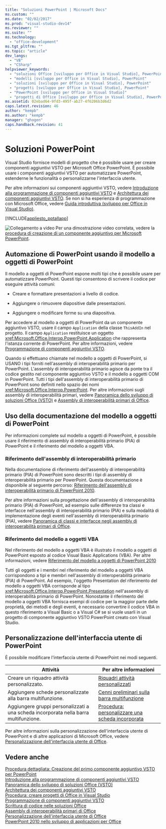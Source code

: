 ```yaml
---
title: "Soluzioni PowerPoint | Microsoft Docs"
ms.custom: ""
ms.date: "02/02/2017"
ms.prod: "visual-studio-dev14"
ms.reviewer: ""
ms.suite: ""
ms.technology: 
  - "office-development"
ms.tgt_pltfrm: ""
ms.topic: "article"
dev_langs: 
  - "VB"
  - "CSharp"
helpviewer_keywords: 
  - "soluzioni Office [sviluppo per Office in Visual Studio], PowerPoint"
  - "modelli [sviluppo per Office in Visual Studio], PowerPoint"
  - "soluzioni [sviluppo per Office in Visual Studio], PowerPoint"
  - "progetti [sviluppo per Office in Visual Studio], PowerPoint"
  - "PowerPoint [sviluppo per Office in Visual Studio]"
  - "progetti di Office [sviluppo per Office in Visual Studio], PowerPoint"
ms.assetid: 02ebad64-9fd3-495f-ab27-4f6206b3d6d2
caps.latest.revision: 46
author: "kempb"
ms.author: "kempb"
manager: "ghogen"
caps.handback.revision: 41
---
```

# Soluzioni PowerPoint
  Visual Studio fornisce modelli di progetto che è possibile usare per creare componenti aggiuntivi VSTO per Microsoft Office PowerPoint. È possibile usare i componenti aggiuntivi VSTO per automatizzare PowerPoint, estenderne le funzionalità o personalizzarne l'interfaccia utente.  
  
 Per altre informazioni sui componenti aggiuntivi VSTO, vedere [Introduzione alla programmazione di componenti aggiuntivi VSTO](../vsto/getting-started-programming-vsto-add-ins.md) e [Architettura dei componenti aggiuntivi VSTO](../vsto/architecture-of-vsto-add-ins.md). Se non si ha esperienza di programmazione con Microsoft Office, vedere [Guida introduttiva &#40;sviluppo per Office in Visual Studio&#41;](../vsto/getting-started-office-development-in-visual-studio.md).  
  
 [!INCLUDE[appliesto_pptallapp](../vsto/includes/appliesto-pptallapp-md.md)]  
  
 ![Collegamento a video](../vsto/media/playvideo.png "Collegamento a video") Per una dimostrazione video correlata, vedere la [procedura di creazione di un componente aggiuntivo per Microsoft PowerPoint](http://go.microsoft.com/fwlink/?LinkId=132767).  
  
## Automazione di PowerPoint usando il modello a oggetti di PowerPoint  
 Il modello a oggetti di PowerPoint espone molti tipi che è possibile usare per automatizzare PowerPoint. Questi tipi consentono di scrivere il codice per eseguire attività comuni:  
  
-   Creare e formattare presentazioni a livello di codice.  
  
-   Aggiungere o rimuovere diapositive dalle presentazioni.  
  
-   Aggiungere o modificare forme su una diapositiva.  
  
 Per accedere al modello a oggetti di PowerPoint da un componente aggiuntivo VSTO, usare il campo `Application` della classe `ThisAddIn` nel progetto. Il campo `Application` restituisce un oggetto <xref:Microsoft.Office.Interop.PowerPoint.Application> che rappresenta l'istanza corrente di PowerPoint. Per altre informazioni, vedere [Programmazione di componenti aggiuntivi VSTO](../vsto/programming-vsto-add-ins.md).  
  
 Quando si effettuano chiamate nel modello a oggetti di PowerPoint, si USANO i tipi forniti nell'assembly di interoperabilità primario per PowerPoint. L'assembly di interoperabilità primario agisce da ponte tra il codice gestito nel componente aggiuntivo VSTO e il modello a oggetti COM in PowerPoint. Tutti i tipi dell'assembly di interoperabilità primario di PowerPoint sono definiti nello spazio dei nomi <xref:Microsoft.Office.Interop.PowerPoint>. Per altre informazioni sugli assembly di interoperabilità primari, vedere [Panoramica dello sviluppo di soluzioni Office &#40;VSTO&#41;](../vsto/office-solutions-development-overview-vsto.md) e [Assembly di interoperabilità primari di Office](../vsto/office-primary-interop-assemblies.md).  
  
##  <a name="WordOMDocumentation"></a> Uso della documentazione del modello a oggetti di PowerPoint  
 Per informazioni complete sul modello a oggetti di PowerPoint, è possibile usare il riferimento di assembly di interoperabilità primario \(PIA\) di PowerPoint e il riferimento del modello a oggetti VBA.  
  
### Riferimento dell'assembly di interoperabilità primario  
 Nella documentazione di riferimento dell'assembly di interoperabilità primario \(PIA\) di PowerPoint sono descritti i tipi di assembly di interoperabilità primario per PowerPoint. Questa documentazione è disponibile al seguente percorso: [Riferimento dell'assembly di interoperabilità primario di PowerPoint 2010](http://go.microsoft.com/fwlink/?LinkId=189588).  
  
 Per altre informazioni sulla progettazione dell'assembly di interoperabilità primario \(PIA\) di PowerPoint, ad esempio sulle differenze tra classi e interfacce nell'assembly di interoperabilità primario \(PIA\) e sulla modalità di implementazione degli eventi nell'assembly di interoperabilità primario \(PIA\), vedere [Panoramica di classi e interfacce negli assembly di interoperabilità primari di Office](http://go.microsoft.com/fwlink/?LinkId=199885).  
  
### Riferimento del modello a oggetti VBA  
 Nel riferimento del modello a oggetti VBA è illustrato il modello a oggetti di PowerPoint esposto al codice Visual Basic Applications \(VBA\). Per altre informazioni, vedere [Riferimento del modello a oggetti di PowerPoint 2010](http://go.microsoft.com/fwlink/?LinkId=199770)  
  
 Tutti gli oggetti e i membri nel riferimento del modello a oggetti VBA corrispondono a tipi e membri nell'assembly di interoperabilità primario \(PIA\) di PowerPoint. Ad esempio, l'oggetto Presentation del riferimento del modello a oggetti VBA corrisponde al tipo <xref:Microsoft.Office.Interop.PowerPoint.Presentation> nell'assembly di interoperabilità primario di PowerPoint. Nonostante il riferimento del modello a oggetti VBA fornisca esempi di codice per la maggior parte delle proprietà, dei metodi e degli eventi, è necessario convertire il codice VBA in questo riferimento a Visual Basic o a Visual C\# se si vuole usarli in un progetto di componente aggiuntivo VSTO PowerPoint creato con Visual Studio.  
  
## Personalizzazione dell'interfaccia utente di PowerPoint  
 È possibile modificare l'interfaccia utente di PowerPoint nei modi seguenti.  
  
|Attività|Per altre informazioni|  
|--------------|----------------------------|  
|Creare un riquadro attività personalizzato.|[Riquadri attività personalizzati](../vsto/custom-task-panes.md)|  
|Aggiungere schede personalizzate alla barra multifunzione.|[Cenni preliminari sulla barra multifunzione](../vsto/ribbon-overview.md)|  
|Aggiungere gruppi personalizzati a una scheda incorporata nella barra multifunzione.|[Procedura: personalizzare una scheda incorporata](../vsto/how-to-customize-a-built-in-tab.md)|  
  
 Per altre informazioni sulla personalizzazione dell'interfaccia utente di PowerPoint e di altre applicazioni di Microsoft Office, vedere [Personalizzazione dell'interfaccia utente di Office](../vsto/office-ui-customization.md).  
  
## Vedere anche  
 [Procedura dettagliata: Creazione del primo componente aggiuntivo VSTO per PowerPoint](../vsto/walkthrough-creating-your-first-vsto-add-in-for-powerpoint.md)   
 [Introduzione alla programmazione di componenti aggiuntivi VSTO](../vsto/getting-started-programming-vsto-add-ins.md)   
 [Panoramica dello sviluppo di soluzioni Office &#40;VSTO&#41;](../vsto/office-solutions-development-overview-vsto.md)   
 [Architettura dei componenti aggiuntivi VSTO](../vsto/architecture-of-vsto-add-ins.md)   
 [Procedura: creare progetti di Office in Visual Studio](../vsto/how-to-create-office-projects-in-visual-studio.md)   
 [Programmazione di componenti aggiuntivi VSTO](../vsto/programming-vsto-add-ins.md)   
 [Scrittura di codice nelle soluzioni Office](../vsto/writing-code-in-office-solutions.md)   
 [Assembly di interoperabilità primari di Office](../vsto/office-primary-interop-assemblies.md)   
 [Personalizzazione dell'interfaccia utente di Office](../vsto/office-ui-customization.md)   
 [PowerPoint 2010 nello sviluppo di applicazioni per Office](http://go.microsoft.com/fwlink/?LinkId=199015)  
  
  